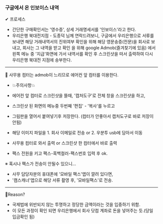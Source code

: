 ### 구글에서 온 인보이스 내역

✔ 프로세스
- 간단한 구매확인서는 '영수증', 상세 거래명세서를 '인보이스'라고 한다.
- 우리은행 북대전지점 - 도종덕 님께 연락드려보니, 구글에서 우리은행으로 서류를 보내면 해당 거래내역서의 진위여부 확인을 위해 해당 영문송증(전문)을 회사로 보내고, 회사는 그 내역을 받고 확인 을 위해 google Admob(즐겨찾기에 있음) 에서 왼쪽 메뉴 중 '지급'화면에 가서 내역서를 확인 후 스크린샷을 떠서 출력하여 다시 우리은행 북대전 지점에 송부한다.

------------------------------------------------------
🚩 사무용 컴터는 admob이 느리므로 에어컨 앞 컴터를 이용한다.
- 💥주의사항💥 
- 에어컨 앞 컴터로 스크린샷을 뜰때, '캡처도구'로 전체 창을 스크린샷을 하고,
- 스크린샷 된 화면의 메뉴중 두번째 '편집' - '복사'를 누르고
- 그림판을 열어서 붙여넣기후 저장한다. (컴터가 안좋아서 캡처도구로 바로 저장이 안됨)
- 해당 이미지 파일을 1. 회사 이메일로 전송 or 2. 우분투 usb에 담아서 이동

- 사무용 컴터로 와서 출력 or 스크린샷 한 컴터에서 바로 출력
- 팩스 전원을 키고 팩스-흑백컬러-팩스번호 입력 후 ok.

※ 혹시나 팩스가 전송이 안될수 있으니...
- 사무 담당자분의 휴대폰에 '모바일 팩스'앱이 깔려 있다면,
- '캠스캐너'앱으로 해당 서류 촬영 후, '모바일팩스'로 전송.
--------------------------------------------------------

🎉Reason?
- 국제법에 위반되지 않는 투명하고 정당한 금액이라는 것을 입중하기 위함.
- 이 모든 과정이 확인 되면 우리은행에서 회사 닷컴 계좌로 돈을 넣어주는 듯.(당일 입금확인 됨)